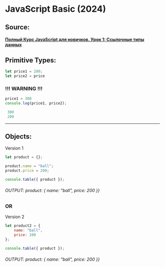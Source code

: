 ﻿# JavaScript Basic (2024)

## Source:
#### [Полный Курс JavaScript для новичков. Урок 1: Ссылочные типы данных](https://www.youtube.com/watch?v=ap3mLiPF2PE)


## Primitive Types:  

```js
let price1 = 200;  
let price2 = price  
```
### !!! WARNING !!!  

```js
price1 = 300  
console.log(price1, price2);  

 300  
 200 
```  
 <hr>  

## Objects:
Version 1

```js
let product = {};  

product.name = "ball";  
product.price = 200;  

console.table({ product });  
```
###### OUTPUT: product: { name: "ball", price: 200 }}

### OR
Version 2  
```js
let product2 = {
    name: "ball",
    price: 200
};

console.table({ product });
```
###### OUTPUT: product: { name: "ball", price: 200 }}






